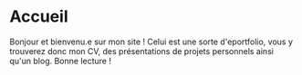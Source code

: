 # Accueil

Bonjour et bienvenu.e sur mon site !
Celui est une sorte d'eportfolio, vous y trouverez donc mon CV, des présentations de projets personnels ainsi qu'un blog.
Bonne lecture !
